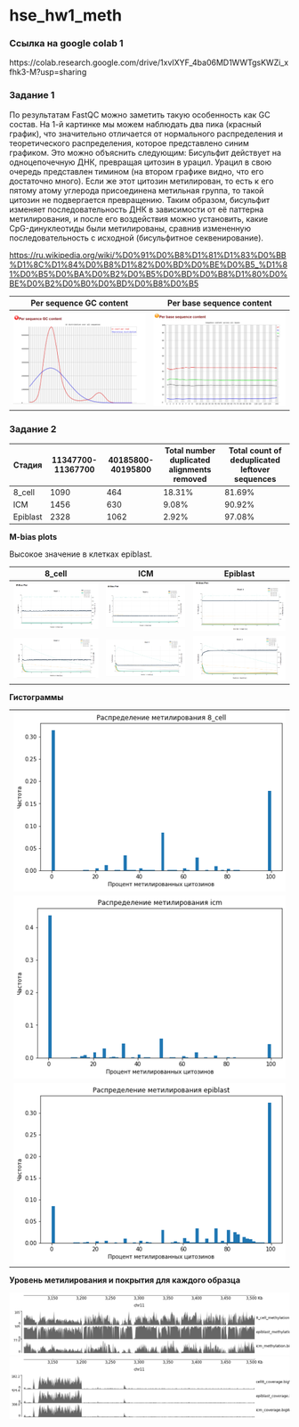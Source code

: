 # hse_hw1_meth

<h3>Ссылка на google colab 1</h3> 
https://colab.research.google.com/drive/1xvIXYF_4ba06MD1WWTgsKWZi_xfhk3-M?usp=sharing

<h3>Задание 1</h3> 

По результатам FastQC можно заметить такую особенность как GC состав. На 1-й картинке мы можем наблюдать два пика (красный график), что значительно отличается от нормального распределения и теоретического распределения, которое представлено синим графиком.
Это можно объяснить следующим: Бисульфит действует на одноцепочечную ДНК, превращая цитозин в урацил. Урацил в свою очередь представлен тимином (на втором графике видно, что его достаточно много). Если же этот цитозин метилирован, то есть к его пятому атому углерода присоединена метильная группа, то такой цитозин не подвергается превращению. Таким образом, бисульфит изменяет последовательность ДНК в зависимости от её паттерна метилирования, и после его воздействия можно установить, какие CpG-динуклеотиды были метилированы, сравнив измененную последовательность с исходной (бисульфитное секвенирование).

https://ru.wikipedia.org/wiki/%D0%91%D0%B8%D1%81%D1%83%D0%BB%D1%8C%D1%84%D0%B8%D1%82%D0%BD%D0%BE%D0%B5_%D1%81%D0%B5%D0%BA%D0%B2%D0%B5%D0%BD%D0%B8%D1%80%D0%BE%D0%B2%D0%B0%D0%BD%D0%B8%D0%B5 

|Per sequence GC content|Per base sequence content|
|---|---|
|![](https://github.com/ZhukovaJul/hse_hw1_meth/blob/54f3ec8feaa96a175e76467a76bb20b4fc1be305/img/1.2.PNG)|![](https://github.com/ZhukovaJul/hse_hw1_meth/blob/54f3ec8feaa96a175e76467a76bb20b4fc1be305/img/1.1.PNG)|

<h3>Задание 2</h3> 

| Стадия   | 11347700-11367700| 40185800-40195800 |Total number duplicated alignments removed|Total count of deduplicated leftover sequences|
|---|---|---|---|---|
|8_cell   | 1090 | 464 |18.31%|81.69%|
| ICM     | 1456 | 630 |9.08% |90.92%|
| Epiblast|2328  |1062 |2.92% |97.08%|

**M-bias plots**

Высокое значение в клетках epiblast. 

| 8_cell|ICM  | Epiblast |
|---|---|---|
| ![](https://github.com/ZhukovaJul/hse_hw1_meth/blob/4ecf42fc7f14304c197661cf36984dbcaa2511aa/img/8%D1%81_1.PNG) | ![](https://github.com/ZhukovaJul/hse_hw1_meth/blob/4ecf42fc7f14304c197661cf36984dbcaa2511aa/img/i_1.PNG) | ![](https://github.com/ZhukovaJul/hse_hw1_meth/blob/4ecf42fc7f14304c197661cf36984dbcaa2511aa/img/ep_1.PNG) |
| ![](https://github.com/ZhukovaJul/hse_hw1_meth/blob/4ecf42fc7f14304c197661cf36984dbcaa2511aa/img/8%D1%81_2.PNG) | ![](https://github.com/ZhukovaJul/hse_hw1_meth/blob/4ecf42fc7f14304c197661cf36984dbcaa2511aa/img/i_2.PNG) | ![](https://github.com/ZhukovaJul/hse_hw1_meth/blob/4ecf42fc7f14304c197661cf36984dbcaa2511aa/img/ep_2.PNG) |

**Гистограммы**

|   |
|---|
|![](https://github.com/ZhukovaJul/hse_hw1_meth/blob/31c014a73c166de5aedd3ca646a723e437ac5e84/img/%D0%91%D0%B5%D0%B7%20%D0%BD%D0%B0%D0%B7%D0%B2%D0%B0%D0%BD%D0%B8%D1%8F%20(1).png)|
|![](https://github.com/ZhukovaJul/hse_hw1_meth/blob/31c014a73c166de5aedd3ca646a723e437ac5e84/img/%D0%91%D0%B5%D0%B7%20%D0%BD%D0%B0%D0%B7%D0%B2%D0%B0%D0%BD%D0%B8%D1%8F%20(2).png)|
|![](https://github.com/ZhukovaJul/hse_hw1_meth/blob/31c014a73c166de5aedd3ca646a723e437ac5e84/img/%D0%91%D0%B5%D0%B7%20%D0%BD%D0%B0%D0%B7%D0%B2%D0%B0%D0%BD%D0%B8%D1%8F.png)|

 **Уровень метилирования и покрытия для каждого образца**
 
 ![](https://github.com/ZhukovaJul/hse_hw1_meth/blob/1d245f3ecf9dbed890521e156af2c876c96aefa3/img/%D1%83%D1%80%D0%BE%D0%B2%D0%B5%D0%BD%D1%8C%201.png)
 ![](https://github.com/ZhukovaJul/hse_hw1_meth/blob/1d245f3ecf9dbed890521e156af2c876c96aefa3/img/%D1%83%D1%80%D0%BE%D0%B2%D0%B5%D0%BD%D1%8C%202.png)
